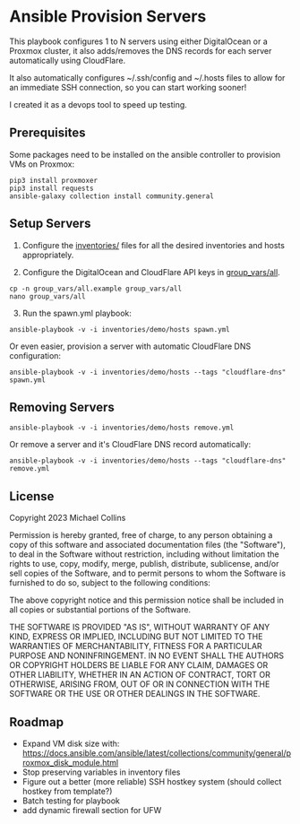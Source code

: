 # Ansible Provision Servers

This playbook configures 1 to N servers using either DigitalOcean or a Proxmox cluster, it also adds/removes the DNS records for each server automatically using CloudFlare.

It also automatically configures ~/.ssh/config and ~/.hosts files to allow for an immediate SSH connection, so you can start working sooner!

I created it as a devops tool to speed up testing.


## Prerequisites

Some packages need to be installed on the ansible controller to provision VMs on Proxmox:
```
pip3 install proxmoxer
pip3 install requests
ansible-galaxy collection install community.general
```


## Setup Servers

1) Configure the [inventories/](inventories/) files for all the desired inventories and hosts appropriately.

2) Configure the DigitalOcean and CloudFlare API keys in [group_vars/all](group_vars/all).
```
cp -n group_vars/all.example group_vars/all
nano group_vars/all
```

3) Run the spawn.yml playbook:

`ansible-playbook -v -i inventories/demo/hosts spawn.yml`

Or even easier, provision a server with automatic CloudFlare DNS configuration:

`ansible-playbook -v -i inventories/demo/hosts --tags "cloudflare-dns" spawn.yml`


## Removing Servers

`ansible-playbook -v -i inventories/demo/hosts remove.yml`

Or remove a server and it's CloudFlare DNS record automatically:

`ansible-playbook -v -i inventories/demo/hosts --tags "cloudflare-dns" remove.yml`


## License

Copyright 2023 Michael Collins

Permission is hereby granted, free of charge, to any person obtaining a copy of this software and associated documentation files (the "Software"), to deal in the Software without restriction, including without limitation the rights to use, copy, modify, merge, publish, distribute, sublicense, and/or sell copies of the Software, and to permit persons to whom the Software is furnished to do so, subject to the following conditions:

The above copyright notice and this permission notice shall be included in all copies or substantial portions of the Software.

THE SOFTWARE IS PROVIDED "AS IS", WITHOUT WARRANTY OF ANY KIND, EXPRESS OR IMPLIED, INCLUDING BUT NOT LIMITED TO THE WARRANTIES OF MERCHANTABILITY, FITNESS FOR A PARTICULAR PURPOSE AND NONINFRINGEMENT. IN NO EVENT SHALL THE AUTHORS OR COPYRIGHT HOLDERS BE LIABLE FOR ANY CLAIM, DAMAGES OR OTHER LIABILITY, WHETHER IN AN ACTION OF CONTRACT, TORT OR OTHERWISE, ARISING FROM, OUT OF OR IN CONNECTION WITH THE SOFTWARE OR THE USE OR OTHER DEALINGS IN THE SOFTWARE.

## Roadmap

- Expand VM disk size with: https://docs.ansible.com/ansible/latest/collections/community/general/proxmox_disk_module.html
- Stop preserving variables in inventory files
- Figure out a better (more reliable) SSH hostkey system (should collect hostkey from template?)
- Batch testing for playbook
- add dynamic firewall section for UFW
